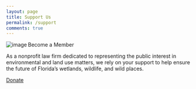 ```yaml
---
layout: page
title: Support Us
permalink: /support
comments: true
---
```


<div class="row justify-content-between">
<div class="col-md-8 pr-5">

<img class="AdobeStock_406739313.jpeg" src="assets/images/AdobeStock_406739313.jpeg" align="left" alt="image"><p>Become a Member</p> 
<p>As a nonprofit law firm dedicated to representing the public interest in environmental and land use matters, we rely on your support to help ensure the future of Florida’s wetlands, wildlife, and wild places.</p> 

  <a target="_blank" href="https://evergladeslaw.org/donate/" class="btn btn-warning">Donate</a>
</div> 
